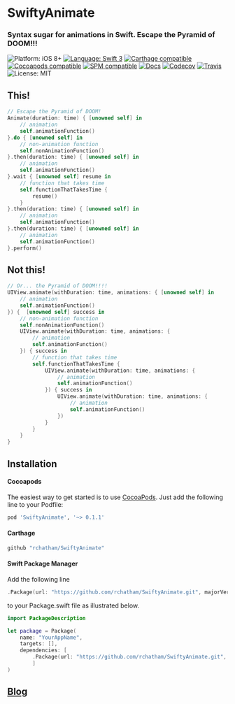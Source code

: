 # SwiftyAnimate

### Syntax sugar for animations in Swift. Escape the Pyramid of DOOM!!!

![Platform: iOS 8+](https://img.shields.io/badge/platform-iOS%208%2B-blue.svg?style=flat)
[![Language: Swift 3](https://img.shields.io/badge/language-swift3-f48041.svg?style=flat)](https://developer.apple.com/swift)
[![Carthage compatible](https://img.shields.io/badge/Carthage-compatible-4BC51D.svg?style=flat)](https://github.com/Carthage/Carthage)
[![Cocoapods compatible](https://cocoapod-badges.herokuapp.com/v/SwiftyAnimate/badge.png)](https://cocoapods.org/pods/SwiftyAnimate)
[![SPM compatible](https://img.shields.io/badge/spm-supported-orange.svg)](https://swift.org/package-manager/)
[![Docs](https://img.shields.io/cocoapods/metrics/doc-percent/SwiftyAnimate.svg)](http://cocoadocs.org/docsets/SwiftyAnimate)
[![Codecov](https://img.shields.io/codecov/c/github/rchatham/SwiftyAnimate.svg)]()
[![Travis](https://img.shields.io/travis/rchatham/SwiftyAnimate.svg)](https://travis-ci.org/rchatham/SwiftyAnimate)
![License: MIT](http://img.shields.io/badge/license-MIT-lightgrey.svg?style=flat)

## This!

```swift
// Escape the Pyramid of DOOM!
Animate(duration: time) { [unowned self] in
    // animation
    self.animationFunction()
}.do { [unowned self] in
    // non-animation function
    self.nonAnimationFunction()
}.then(duration: time) { [unowned self] in
    // animation
    self.animationFunction()
}.wait { [unowned self] resume in
    // function that takes time
    self.functionThatTakesTime {
        resume()
    }
}.then(duration: time) { [unowned self] in
    // animation
    self.animationFunction()
}.then(duration: time) { [unowned self] in
    // animation
    self.animationFunction()
}.perform()
```

## Not this!

```swift
// Or... the Pyramid of DOOM!!!!
UIView.animate(withDuration: time, animations: { [unowned self] in
    // animation
    self.animationFunction()
}) {  [unowned self] success in
    // non-animation function
    self.nonAnimationFunction()
    UIView.animate(withDuration: time, animations: {
        // animation
        self.animationFunction()
    }) { success in
        // function that takes time
        self.functionThatTakesTime {
            UIView.animate(withDuration: time, animations: {
                // animation
                self.animationFunction()
            }) { success in
                UIView.animate(withDuration: time, animations: {
                    // animation
                    self.animationFunction()
                })
            }
        }
    }
}
```


## Installation

#### Cocoapods

The easiest way to get started is to use [CocoaPods](http://cocoapods.org/). Just add the following line to your Podfile:

```ruby
pod 'SwiftyAnimate', '~> 0.1.1'
```

#### Carthage

```ruby
github "rchatham/SwiftyAnimate"
```

#### Swift Package Manager

Add the following line 

```swift
.Package(url: "https://github.com/rchatham/SwiftyAnimate.git", majorVersion: 0) 
```

to your Package.swift file as illustrated below. 

```swift
import PackageDescription

let package = Package(
    name: "YourAppName",
    targets: [],
    dependencies: [
        .Package(url: "https://github.com/rchatham/SwiftyAnimate.git", majorVersion: 0),
        ]
)
```

## [Blog](https://goo.gl/EHT54H)
